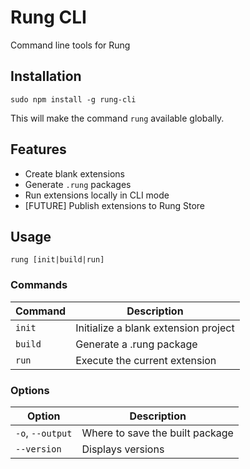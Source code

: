 # Rung CLI

Command line tools for Rung

## Installation

`sudo npm install -g rung-cli`

This will make the command `rung` available globally.

## Features

- Create blank extensions
- Generate `.rung` packages
- Run extensions locally in CLI mode
- [FUTURE] Publish extensions to Rung Store

## Usage

`rung [init|build|run]`

### Commands


| Command | Description |
|---------|-------------|
| `init`  | Initialize a blank extension project |
| `build` | Generate a .rung package |
| `run`   | Execute the current extension |

### Options

| Option           | Description |
|------------------|-------------|
| `-o`, `--output` | Where to save the built package |
| `--version`      | Displays versions |
